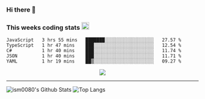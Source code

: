 ### Hi there 👋

<!--START_SECTION:giphy-->
<!--END_SECTION:giphy-->

### This weeks coding stats <img src="https://media1.giphy.com/media/LmNwrBhejkK9EFP504/giphy.gif?cid=ecf05e4723nsktnyyj53u162g7cy5rjqfg6gz06kxdg5y55g&rid=giphy.gif" width="20" height="20" />
<!--START_SECTION:waka-->
```text
JavaScript   3 hrs 55 mins   ███████░░░░░░░░░░░░░░░░░░   27.57 % 
TypeScript   1 hr 47 mins    ███░░░░░░░░░░░░░░░░░░░░░░   12.54 % 
C#           1 hr 40 mins    ███░░░░░░░░░░░░░░░░░░░░░░   11.74 % 
JSON         1 hr 40 mins    ███░░░░░░░░░░░░░░░░░░░░░░   11.71 % 
YAML         1 hr 19 mins    ██▒░░░░░░░░░░░░░░░░░░░░░░   09.27 % 
```
<!--END_SECTION:waka-->

<!--START_SECTION:comicstrip-->
<p align="center">
 <a href="https://xkcd.com/">
 <img src="https://imgs.xkcd.com/comics/contiguous_41_states.png" />
</a>
</p>
<!--END_SECTION:comicstrip-->

---

![ism0080's Github Stats](https://github-readme-stats.vercel.app/api?username=ism0080&show_icons=true%hide_border=true&hide=issues)
![Top Langs](https://github-readme-stats.vercel.app/api/top-langs/?username=ism0080&layout=compact)

<!--
**ism0080/ism0080** is a ✨ _special_ ✨ repository because its `README.md` (this file) appears on your GitHub profile.

Here are some ideas to get you started:

- 🔭 I’m currently working on ...
- 🌱 I’m currently learning ...
- 👯 I’m looking to collaborate on ...
- 🤔 I’m looking for help with ...
- 💬 Ask me about ...
- 📫 How to reach me: ...
- 😄 Pronouns: ...
- ⚡ Fun fact: ...
-->
